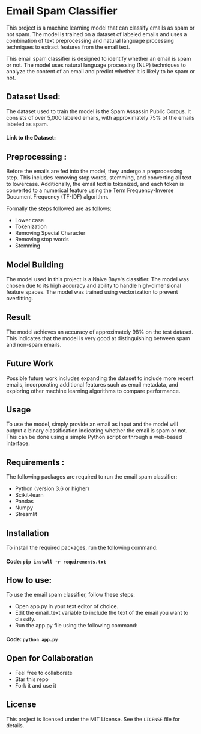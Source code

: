 
# Email Spam Classifier

This project is a machine learning model that can classify emails as spam or not spam. The model is trained on a dataset of labeled emails and uses a combination of text preprocessing and natural language processing techniques to extract features from the email text.

This email spam classifier is designed to identify whether an email is spam or not. The model uses natural language processing (NLP) techniques to analyze the content of an email and predict whether it is likely to be spam or not.


## Dataset Used:
The dataset used to train the model is the Spam Assassin Public Corpus. It consists of over 5,000 labeled emails, with approximately 75% of the emails labeled as spam.

#### Link to the Dataset: 


## Preprocessing :
Before the emails are fed into the model, they undergo a preprocessing step. This includes removing stop words, stemming, and converting all text to lowercase. Additionally, the email text is tokenized, and each token is converted to a numerical feature using the Term Frequency-Inverse Document Frequency (TF-IDF) algorithm.

Formally the steps followed are as follows:
* Lower case
* Tokenization
* Removing Special Character
* Removing stop words
* Stemming
## Model Building

The model used in this project is a Naive Baye's classifier. The model was chosen due to its high accuracy and ability to handle high-dimensional feature spaces. The model was trained using vectorization to prevent overfitting.
## Result

The model achieves an accuracy of approximately 98% on the test dataset. This indicates that the model is very good at distinguishing between spam and non-spam emails.
## Future Work

Possible future work includes expanding the dataset to include more recent emails, incorporating additional features such as email metadata, and exploring other machine learning algorithms to compare performance.
## Usage

To use the model, simply provide an email as input and the model will output a binary classification indicating whether the email is spam or not. This can be done using a simple Python script or through a web-based interface.
## Requirements :

The following packages are required to run the email spam classifier:

* Python (version 3.6 or higher)
* Scikit-learn
* Pandas
* Numpy
* Streamlit
## Installation

To install the required packages, run the following command:

#### Code: `pip install -r requirements.txt`
 
## How to use: 

To use the email spam classifier, follow these steps:

* Open app.py in your text editor of choice.
* Edit the email_text variable to include the text of the email you want to classify.
* Run the app.py file using the following command:

#### Code: `python app.py`
## Open for Collaboration

* Feel free to collaborate 
* Star this repo
* Fork it and use it
## License

This project is licensed under the MIT License. See the `LICENSE` file for details.
